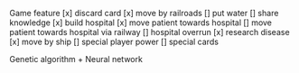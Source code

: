 Game feature
[x] discard card
[x] move by railroads
[] put water
[] share knowledge
[x] build hospital
[x] move patient towards hospital
[] move patient towards hospital via railway
[] hospital overrun
[x] research disease
[x] move by ship
[] special player power
[] special cards


Genetic algorithm + Neural network